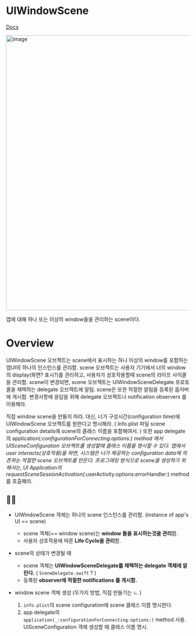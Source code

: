 # UIWindowScene

[Docs](https://developer.apple.com/documentation/uikit/uiwindowscene)

<img width="753" alt="image" src="https://github.com/jaehoon9186/study/assets/83233720/932ae920-8e5e-4190-b173-29c1ba09fb92">

앱에 대해 하나 또는 이상의 window들을 관리하는 scene이다. 

# Overview

 UIWindowScene 오브젝트는 scene에서 표시하는 하나 이상의 window를 포함하는 앱UI의 하나의 인스턴스를 관리함. scene 오브젝트는 사용자 기기에서 너의 window의 display(화면? 표시?)를 관리하고, 사용자가 상호작용할때 scene의 라이프 사이클을 관리함. scene이 변경되면, scene 오브젝트는 UIWindowSceneDelegate 프로토콜을 채택하는 delegate 오브젝트에 알림. scene은 또한 적절한 알림을 등록된 옵저버에 게시함. 변경사항에 응답을 위해 delegate 오브젝트나 notification observers 를 이용해라. 

 직접 window scene을 만들지 마라. 대신, 너가 구성시간(configuration time)에 UIWindowScene 오브젝트를 원한다고 명시해라. ( Info.plist 파일 scene configuration details에 scene의 클래스 이름을 포함해여서. ) 또한 app delegate의 application(_:configurationForConnecting:options:) method 에서 UISceneConfiguration 오브젝트를 생성할때 클래스 이름을 명시할 수 있다. 앱에서 user interacts(상호작용)을 하면, 시스템은 너가 제공하는 configuration data에 의존하는 적절한 scene 오브잭트를 만든다. 프로그래밍 방식으로 scene을 생성하기 위해서는, UI Application의 requestSceneSessionActivation(_:userActivity:options:errorHandler:) method 를 호출해라. 

## 🙋‍♂️

* UIWindowScene 객체는 하나의 scene 인스턴스를 관리함. (instance of app's UI == scene)
  * scene 객체(== window scene)는 **window 들을 표시하는것을 관리**함.
  * 사용자 상호작용에 따른 **Life Cycle을 관리**함.
* scene의 상태가 변경될 때
  * scene 객체는 **UIWindowSceneDelegate를 채택하는 delegate 객체에 알린다.** ( `SceneDelegate.swift` ? )
  * 등록된 **observer에 적절한 notifications 를 게시함.**


* window scene 객체 생성 (두가지 방법, 직접 만들기는 ㄴ )
  1. `info.plist`의 scene configuration에 scene 클래스 이름 명시한다.
  2. app delegate의 `application(_:configurationForConnecting:options:)` method 사용. UISceneConfiguration 객체 생성할 때 클래스 이름 명시. 




